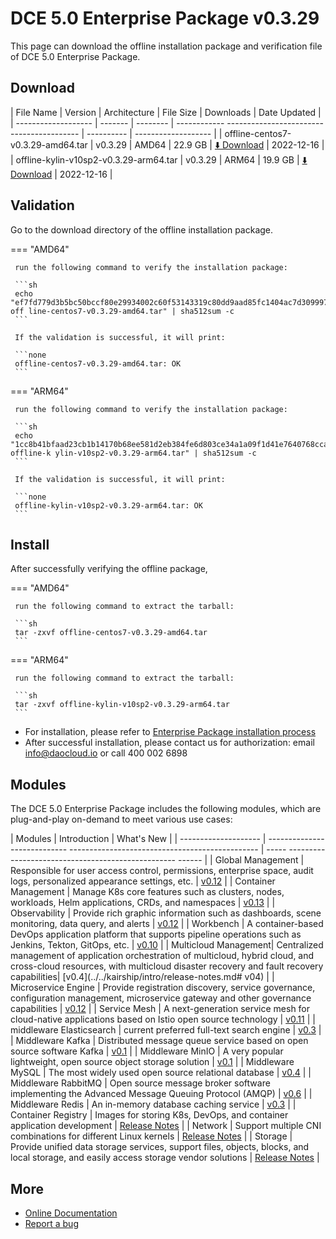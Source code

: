 # DCE 5.0 Enterprise Package v0.3.29

This page can download the offline installation package and verification file of DCE 5.0 Enterprise Package.

## Download

| File Name | Version | Architecture | File Size | Downloads | Date Updated |
| ------------------- | ------- | -------- | ------------ ----------------------------------------- | ---------- | ------------------- |
| offline-centos7-v0.3.29-amd64.tar | v0.3.29 | AMD64 | 22.9 GB | [:arrow_down: Download](https://proxy-qiniu-download-public.daocloud.io/DaoCloud_Enterprise/dce5/offline-centos7-v0.3.29-amd64.tar) | 2022-12-16 |
| offline-kylin-v10sp2-v0.3.29-arm64.tar | v0.3.29 | ARM64 | 19.9 GB | [:arrow_down: Download](https://qiniu-download-public.daocloud.io/DaoCloud_Enterprise/dce5/offline-kylin-v10sp2-v0.3.29-arm64.tar) | 2022-12-16 |

## Validation

Go to the download directory of the offline installation package.

=== "AMD64"

     run the following command to verify the installation package:

     ```sh
     echo "ef7fd779d3b5bc50bccf80e29934002c60f53143319c80dd9aad85fc1404ac7d309997e0d9c829612c1b400cd4d4861fb1b6f91efee8c236ada930cbb44ca1c1 off line-centos7-v0.3.29-amd64.tar" | sha512sum -c
     ```

     If the validation is successful, it will print:

     ```none
     offline-centos7-v0.3.29-amd64.tar: OK
     ```

=== "ARM64"

     run the following command to verify the installation package:

     ```sh
     echo "1cc8b41bfaad23cb1b14170b68ee581d2eb384fe6d803ce34a1a09f1d41e7640768cca8a7f8a3f6a881ecfddaaa73756247676b6e0bc72b7ca651cc855ce2ff4 offline-k ylin-v10sp2-v0.3.29-arm64.tar" | sha512sum -c
     ```

     If the validation is successful, it will print:

     ```none
     offline-kylin-v10sp2-v0.3.29-arm64.tar: OK
     ```

## Install

After successfully verifying the offline package,

=== "AMD64"

     run the following command to extract the tarball:

     ```sh
     tar -zxvf offline-centos7-v0.3.29-amd64.tar
     ```

=== "ARM64"

     run the following command to extract the tarball:

     ```sh
     tar -zxvf offline-kylin-v10sp2-v0.3.29-arm64.tar
     ```

- For installation, please refer to [Enterprise Package installation process](../../install/commercial/start-install.md)
- After successful installation, please contact us for authorization: email info@daocloud.io or call 400 002 6898

## Modules

The DCE 5.0 Enterprise Package includes the following modules, which are plug-and-play on-demand to meet various use cases:

| Modules | Introduction | What's New |
| -------------------- | ---------------------------- ----------------------------------------------- | ----- -------------------------------------------------- ------ |
| Global Management | Responsible for user access control, permissions, enterprise space, audit logs, personalized appearance settings, etc. | [v0.12](../../ghippo/intro/release-notes.md#v012) |
| Container Management | Manage K8s core features such as clusters, nodes, workloads, Helm applications, CRDs, and namespaces | [v0.13](../../kpanda/intro/release-notes.md#v013) |
| Observability | Provide rich graphic information such as dashboards, scene monitoring, data query, and alerts | [v0.12](../../insight/intro/releasenote.md#v012) |
| Workbench | A container-based DevOps application platform that supports pipeline operations such as Jenkins, Tekton, GitOps, etc. | [v0.10](../../amamba/intro/release-notes.md#v010) |
| Multicloud Management| Centralized management of application orchestration of multicloud, hybrid cloud, and cross-cloud resources, with multicloud disaster recovery and fault recovery capabilities| [v0.4](../../kairship/intro/release-notes.md# v04) |
| Microservice Engine | Provide registration discovery, service governance, configuration management, microservice gateway and other governance capabilities | [v0.12](../../skoala/intro/release-notes.md#v012) |
| Service Mesh | A next-generation service mesh for cloud-native applications based on Istio open source technology | [v0.11](../../mspider/intro/release-notes.md#v011) |
| middleware Elasticsearch | current preferred full-text search engine | [v0.3](../../middleware/elasticsearch/release-notes.md#v03) |
| Middleware Kafka | Distributed message queue service based on open source software Kafka | [v0.1](../../middleware/kafka/release-notes.md#v01) |
| Middleware MinIO | A very popular lightweight, open source object storage solution | [v0.1](../../middleware/minio/release-notes.md#v01) |
| Middleware MySQL | The most widely used open source relational database | [v0.4](../../middleware/mysql/release-notes.md#v04) |
| Middleware RabbitMQ | Open source message broker software implementing the Advanced Message Queuing Protocol (AMQP) | [v0.6](../../middleware/rabbitmq/release-notes.md#v06) |
| Middleware Redis | An in-memory database caching service | [v0.3](../../middleware/redis/release-notes.md#v03) |
| Container Registry | Images for storing K8s, DevOps, and container application development | [Release Notes](../../kangaroo/release-notes.md) |
| Network | Support multiple CNI combinations for different Linux kernels | [Release Notes](../../network/modules/spiderpool/releasenotes.md) |
| Storage | Provide unified data storage services, support files, objects, blocks, and local storage, and easily access storage vendor solutions | [Release Notes](../../storage/hwameistor/releasenotes.md) |

## More

- [Online Documentation](../../dce/what.md)
- [Report a bug](https://github.com/DaoCloud/DaoCloud-docs/issues)